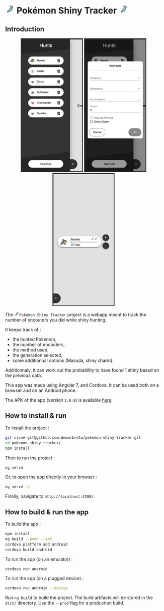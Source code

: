 # ![Shiny charm icon](https://github.com/demarbre1u/pokemon-shiny-tracker/blob/version_1.0.0/src/assets/icons/shiny-charm.png?raw=true) Pokémon Shiny Tracker ![Shiny charm icon](https://github.com/demarbre1u/pokemon-shiny-tracker/blob/version_1.0.0/src/assets/icons/shiny-charm.png?raw=true)

## Introduction

<p align="center">
  <img src="https://github.com/demarbre1u/pokemon-shiny-tracker/blob/version_1.0.0/screenshots/screen_01.png?raw=true" width="200" title="Screen 1" alt="Screen 1">
  <img src="https://github.com/demarbre1u/pokemon-shiny-tracker/blob/version_1.0.0/screenshots/screen_02.png?raw=true" width="200" title="Screen 2" alt="Screen 2">
  <img src="https://github.com/demarbre1u/pokemon-shiny-tracker/blob/version_1.0.0/screenshots/screen_03.png?raw=true" width="200" title="Screen 3" alt="Screen 3">
</p>

The <img src="https://github.com/demarbre1u/pokemon-shiny-tracker/blob/version_1.0.0/src/assets/icons/shiny-charm.png?raw=true" width="16" title="Shiny charm icon" alt="Shiny charm icon">`Pokémon Shiny Tracker` project is a webapp meant to track the number of encouters you did while shiny hunting.

It keeps track of :

 - the hunted Pokémon, 
 - the number of encouters, 
 - the method used, 
 - the generation selected, 
 - some additionnal options (Masuda, shiny charm).

Additionnaly, it can work out the probability to have found 1 shiny based on the previous data.

This app was made using Angular 7, and Cordova. It can be used both on a browser and on an Android phone. 

The APK of the app (version `1.0.0`) is available [here](https://github.com/demarbre1u/pokemon-shiny-tracker/blob/version_1.0.0/apk/pokemon-shiny-tracker_v1.0.0.apk).

## How to install & run

To install the project :

```bash 
git clone git@github.com:demarbre1u/pokemon-shiny-tracker.git
cd pokemon-shiny-tracker/
npm install
```

Then to run the project :

```bash
ng serve
```

Or, to open the app directly in your browser : 

```bash
ng serve -o
```

Finally, navigate to `http://localhost:4200/`.

## How to build & run the app

To build the app : 

```bash
npm install
ng build --prod --aot
cordova platform add android
cordova build android
```

To run the app (on an emulator) :

```bash
cordova run android
```

To run the app (on a plugged device) :

```bash
cordova run android --device
```

Run `ng build` to build the project. The build artifacts will be stored in the `dist/` directory. Use the `--prod` flag for a production build.
